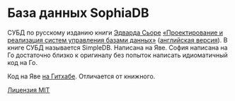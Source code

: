 # База данных SophiaDB

СУБД по русскому изданию книги [Эдварда Сьоре](http://cs.bc.edu/~sciore/) [«Проектирование и реализация систем управления базами данных»](https://dmkpress.com/catalog/computer/databases/978-5-97060-488-5/) ([английская версия](https://www.amazon.com/Database-Design-Implementation-Data-Centric-Applications/dp/3030338355/ref=sr_1_2?dchild=1&keywords=Database+Design+and+Implementation&qid=1598001379&s=books&sr=1-2)). В книге СУБД называется SimpleDB. Написана на Яве. София написана на Го достаточно близко к оригиналу без попыток написать идиоматичный код на Го.

Код на Яве [на Гитхабе](https://github.com/LutherCS/sciore-simpledb-pub). Отличается от книжного.

[Лицензия MIT](LICENSE)
